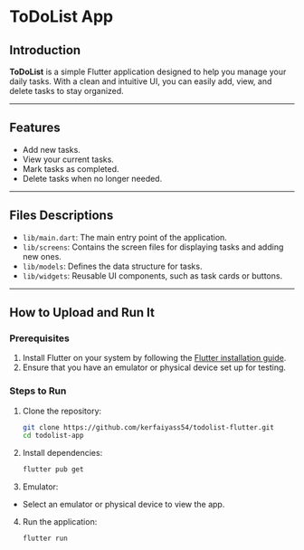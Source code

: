 # ToDoList App

## Introduction
**ToDoList** is a simple Flutter application designed to help you manage your daily tasks. With a clean and intuitive UI, you can easily add, view, and delete tasks to stay organized.

---

## Features
- Add new tasks.
- View your current tasks.
- Mark tasks as completed.
- Delete tasks when no longer needed.

---

## Files Descriptions
- `lib/main.dart`: The main entry point of the application.
- `lib/screens`: Contains the screen files for displaying tasks and adding new ones.
- `lib/models`: Defines the data structure for tasks.
- `lib/widgets`: Reusable UI components, such as task cards or buttons.

---

## How to Upload and Run It

### Prerequisites
1. Install Flutter on your system by following the [Flutter installation guide](https://flutter.dev/docs/get-started/install).
2. Ensure that you have an emulator or physical device set up for testing.

### Steps to Run
1. Clone the repository:
   ```bash
   git clone https://github.com/kerfaiyass54/todolist-flutter.git
   cd todolist-app

2. Install dependencies:
   ```bash
   flutter pub get

3. Emulator:
- Select an emulator or physical device to view the app.

4. Run the application:
   ```bash
   flutter run
   

